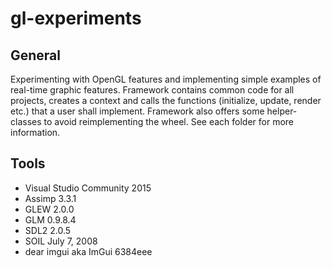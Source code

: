 # gl-experiments

## General

Experimenting with OpenGL features and implementing simple examples of real-time graphic features. Framework contains common code for all projects, creates a context and calls the functions (initialize, update, render etc.) that a user shall implement. Framework also offers some helper-classes to avoid reimplementing the wheel. See each folder for more information.

## Tools

- Visual Studio Community 2015
- Assimp 3.3.1
- GLEW 2.0.0
- GLM 0.9.8.4
- SDL2 2.0.5
- SOIL July 7, 2008
- dear imgui aka ImGui 6384eee